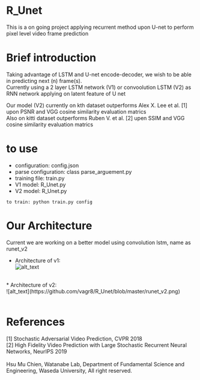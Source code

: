 # R_Unet
This is a on going project applying recurrent method upon U-net to perform pixel level video frame prediction </br>

# Brief introduction
Taking advantage of LSTM and U-net encode-decoder, we wish to be able in predicting next (n) frame(s). </br>
Currently using a 2 layer LSTM network (V1) or convoolution LSTM (V2) as RNN network applying on latent feature of U net </br>

Our model (V2) currently on kth dataset outperforms Alex X. Lee et al. [1] upon PSNR and VGG cosine similarity evaluation matrics </br>
Also on kitti dataset outperforms Ruben V. et al. [2] upen SSIM and VGG cosine similarity evaluation matrics </br>

# to use
* configuration: config.json </br>
* parse configuration: class parse_arguement.py </br>
* training file: train.py </br>
* V1 model: R_Unet.py </br>
* V2 model:  R_Unet.py </br>
```
to train: python train.py config 
```

# Our Architecture
Current we are working on a better model using convolution lstm, name as runet_v2 </br>
* Architecture of v1:</br>
![alt_text](https://github.com/vagr8/R_Unet/blob/master/runet_v1.jpg)
</br>
* Architecture of v2:</br>
![alt_text](https://github.com/vagr8/R_Unet/blob/master/runet_v2.png)
</br>
</br>

# References
[1] Stochastic Adversarial Video Prediction, CVPR 2018</br>
[2] High Fidelity Video Prediction with
Large Stochastic Recurrent Neural Networks, NeurIPS 2019</br>
</br>
Hsu Mu Chien, Watanabe Lab, Department of Fundamental Science and Engineering, Waseda University, All right reserved.
